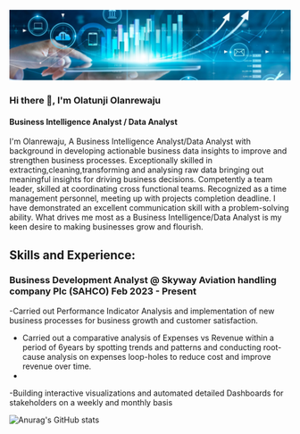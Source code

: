 
![I am GitHub Readme Generator's creator](https://github.com/OlatunjiLanre/OlatunjiLanre/blob/main/BANNER.jpeg)
 

### Hi there 👋, I'm Olatunji Olanrewaju

#### Business Intelligence Analyst / Data Analyst 
I'm Olanrewaju, A Business Intelligence Analyst/Data Analyst with background in developing actionable business data insights to improve and strengthen business processes. Exceptionally skilled in extracting,cleaning,transforming and analysing raw data bringing out meaningful insights  for driving business decisions. Competently a team leader, skilled at coordinating cross functional teams. Recognized as a time management personnel, meeting up with projects completion deadline.
I have demonstrated an excellent communication skill with a problem-solving ability.
What drives me most as a Business Intelligence/Data Analyst is my keen desire to making businesses grow and flourish.

## Skills and Experience: 
 
### Business Development Analyst @ Skyway Aviation handling company Plc (SAHCO) Feb 2023 - Present 

-Carried out Performance Indicator Analysis and implementation of new business processes for business growth and customer satisfaction.

- Carried out a comparative analysis of Expenses vs Revenue within a period of 6years by spotting trends and patterns and conducting root-cause analysis on expenses loop-holes to reduce cost and improve revenue over time.
- 
-Building interactive visualizations and automated detailed Dashboards for stakeholders on a weekly and monthly basis



![Anurag's GitHub stats](https://github-readme-stats.vercel.app/api?username=OlatunjiLanre&show_icons=true&theme=radical)
